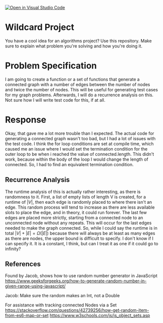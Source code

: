 [![Open in Visual Studio Code](https://classroom.github.com/assets/open-in-vscode-718a45dd9cf7e7f842a935f5ebbe5719a5e09af4491e668f4dbf3b35d5cca122.svg)](https://classroom.github.com/online_ide?assignment_repo_id=12804093&assignment_repo_type=AssignmentRepo)
# Wildcard Project

You have a cool idea for an algorithms project? Use this repository. Make sure
to explain what problem you're solving and how you're doing it.

# Problem Specification
I am going to create a function or a set of functions that generate a connected graph with a number of edges between the number of nodes and twice the number of nodes. This will be useful for generating test cases for my graph problems. Afterwards, I will do a recurrence analysis on this. Not sure how I will write test code for this, if at all.

# Response
Okay, that gave me a lot more trouble than I expected. The actual code for generating a connected graph wasn't too bad, but I had a lot of issues with the test code. I think the for loop conditions are set at compile time, which caused me an issue where I would set the termination condition for the outer loop to be when i reached the value of connected.length. This didn't work, because within the body of the loop I would change the length of connected. So, I had to find an equivalent termination condition.

## Recurrence Analysis
The runtime analysis of this is actually rather interesting, as there is randomness to it. First, a list of empty lists of length V is created, for a runtime of $|V|$, then each edge is randomly placed to where there isn't an edge. This random process will tend to increase as there are less available slots to place the edge, and in theory, it could run forever. The last few edges are placed more strictly, starting from a connected node to an unconnected node without any repeats. This will occur for the last edges needed to make the graph connected. So, while I could say the runtime is in total $|V|+|E| = \Omega\left(|E|\right)$ because there will always be at least as many edges as there are nodes, the upper bound is difficult to specify. I don't know if I can specify it. It is a constant, I think, but can I treat it as one if it could go to infinity?

## References
Found by Jacob, shows how to use random number generator in JavaScript
https://www.geeksforgeeks.org/how-to-generate-random-number-in-given-range-using-javascript/

Jacob: Make sure the random makes an Int, not a Double

For assistance with tracking connected Nodes via a Set
https://stackoverflow.com/questions/42739256/how-get-random-item-from-es6-map-or-set
https://www.w3schools.com/js/js_object_sets.asp
